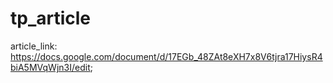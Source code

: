 # tp_article

article_link: 
https://docs.google.com/document/d/17EGb_48ZAt8eXH7x8V6tjra17HiysR4biA5MVqWjn3I/edit;